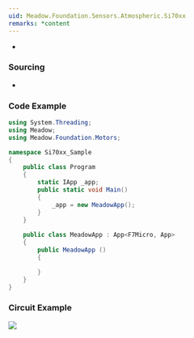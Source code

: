 ```yaml
---
uid: Meadow.Foundation.Sensors.Atmospheric.Si70xx
remarks: *content
---
```


-

### Sourcing

-

### Code Example

```csharp
using System.Threading;
using Meadow;
using Meadow.Foundation.Motors;

namespace Si70xx_Sample
{
    public class Program
    {
        static IApp _app; 
        public static void Main()
        {
            _app = new MeadowApp();
        }
    }
    
    public class MeadowApp : App<F7Micro, App>
    {
        public MeadowApp ()
        {

        }
    }
}
```

### Circuit Example

![](../../API_Assets/Meadow.Foundation.Sensors.Atmospheric.Si70xx/Si7020_Fritzing.png)